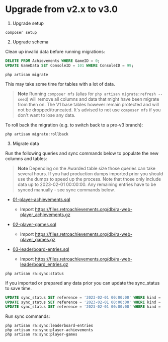 # Upgrade from v2.x to v3.0

1. Upgrade setup

```shell
composer setup
```

2. Upgrade schema

Clean up invalid data before running migrations:

```sql
DELETE FROM Achievements WHERE GameID = 0;
UPDATE GameData SET ConsoleID = 101 WHERE ConsoleID = 99;
```

```shell
php artisan migrate
```

This may take some time for tables with a lot of data.

> **Note**
> Running `composer mfs` (alias for `php artisan migrate:refresh --seed`) will remove all columns
> and data that might have been migrate from then on.
> The V1 base tables however remain protected and will not be dropped/truncated.
> It's advised to not use `composer mfs` if you don't want to lose any data.
 
To roll back the migration (e.g. to switch back to a pre-v3 branch):

```shell
php artisan migrate:rollback
```

3. Migrate data

Run the following queries and sync commands below to populate the new columns and tables:

> **Note**
> Depending on the Awarded table size those queries can take several hours.
> If you had production dumps imported prior you should use the dumps to speed up the process.
> Note that those only include data up to 2023-02-01 00:00:00. 
> Any remaining entries have to be synced manually - see sync commands below.

- [01-player-achievements.sql](upgrade-v2-to-v3-01-player-achievements.sql)
  - Import https://files.retroachievements.org/db/ra-web-player_achievements.gz

- [02-player-games.sql](upgrade-v2-to-v3-02-player-games.sql)
  - Import https://files.retroachievements.org/db/ra-web-player_games.gz

- [03-leaderboard-entries.sql](upgrade-v2-to-v3-03-leaderboard-entries.sql)
  - Import https://files.retroachievements.org/db/ra-web-leaderboard_entries.gz

```shell
php artisan ra:sync:status
```

If you imported or prepared any data prior you can update the sync_status to save time. 

```sql
UPDATE sync_status SET reference = '2023-02-01 00:00:00' WHERE kind = 'leaderboard_entries';
UPDATE sync_status SET reference = '2023-02-01 00:00:00' WHERE kind = 'player_achievements';
UPDATE sync_status SET reference = '2023-02-01 00:00:00' WHERE kind = 'player_games';
```

Run sync commands:

```shell
php artisan ra:sync:leaderboard-entries
php artisan ra:sync:player-achievements
php artisan ra:sync:player-games
```
